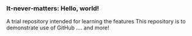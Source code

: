 ### It-never-matters: Hello, world!
A trial repository intended for learning the features
This repository is to demonstrate use of GitHub ....
and more!
